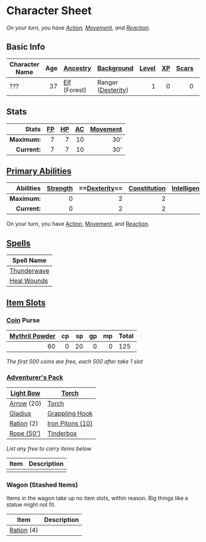 # Character Sheet
*On your turn, you have [Action](../../../Game%20Procedures/Action.md), [Movement](../../../Game%20Procedures/Movement.md), and [Reaction](../../../Game%20Procedures/Reaction.md).*
## Basic Info

| Character Name | Age | [Ancestry](../../../Player%20Characters/Ancenstries/Ancestry.md) | [Background](../../../Player%20Characters/Backgrounds.md)                           | [Level](../../../Player%20Characters/Derived%20Statistics/Level.md) | [XP](../../../Player%20Characters/Derived%20Statistics/Experience%20Points.md) | [Scars](../../../Player%20Characters/Derived%20Statistics/Scars.md) | [Deity](../../../Magic/Spells/Deities/Deities.md)                 |
| -------------- | --: | ---------------------------------------------------------------- | ----------------------------------------------------------------------------------- | ------------------------------------------------------------------: | -----------------------------------------------------------------------------: | ------------------------------------------------------------------: | ----------------------------------------------------------------- |
| ???            |  37 | [Elf](../../../Player%20Characters/Ancenstries/Elf.md) (Forest)  | Ranger ([Dexterity](../../../Player%20Characters/Chosen%20Statistics/Dexterity.md)) |                                                                   1 |                                                                              0 |                                                                   0 | [Kynerey](../../../Magic/Spells/Deities/Deity%20Index/Kynerey.md) |
## Stats

|        Stats | [FP](../../../Player%20Characters/Derived%20Statistics/Fatigue%20Points.md) | [HP](../../../Player%20Characters/Derived%20Statistics/Health%20Points.md) | [AC](../../../Player%20Characters/Derived%20Statistics/Armor%20Class.md) | [Movement](../../../Game%20Procedures/Movement.md) |
| -----------: | --------------------------------------------------------------------------: | -------------------------------------------------------------------------: | -----------------------------------------------------------------------: | -------------------------------------------------: |
| **Maximum:** |                                                                           7 |                                                                          7 |                                                                       10 |                                                30' |
| **Current:** |                                                                           7 |                                                                          7 |                                                                       10 |                                                30' |
## [Primary Abilities](../../../Player%20Characters/Chosen%20Statistics/Ability%20Scores.md)

|    Abilities | [Strength](../../../Player%20Characters/Chosen%20Statistics/Strength.md) | ==[Dexterity](../../../Player%20Characters/Chosen%20Statistics/Dexterity.md)== | [Constitution](../../../Player%20Characters/Chosen%20Statistics/Constitution.md) | [Intelligence](../../../Player%20Characters/Chosen%20Statistics/Intelligence.md) | [Wisdom](../../../Player%20Characters/Chosen%20Statistics/Wisdom.md)<br> | [Charisma](../../../Player%20Characters/Chosen%20Statistics/Charisma.md)<br> |
| -----------: | -----------------------------------------------------------------------: | -----------------------------------------------------------------------------: | -------------------------------------------------------------------------------: | -------------------------------------------------------------------------------: | -----------------------------------------------------------------------: | ---------------------------------------------------------------------------: |
| **Maximum:** |                                                                        0 |                                                                              2 |                                                                                2 |                                                                               -1 |                                                                        2 |                                                                           -2 |
| **Current:** |                                                                        0 |                                                                              2 |                                                                                2 |                                                                               -1 |                                                                        2 |                                                                           -2 |
On your turn, you have [Action](../../../Game%20Procedures/Action.md), [Movement](../../../Game%20Procedures/Movement.md), and [Reaction](../../../Game%20Procedures/Reaction.md).
## [Spells](../../../Magic/Spells.md)

| Spell Name                                                                       |
| -------------------------------------------------------------------------------- |
| [Thunderwave](../../../Magic/Spells/Mythril%20Spells/Level%201/Thunderwave.md)   |
| [Heal Wounds](../../../Magic/Spells/Mythril%20Spells/Level%201/Heal%20Wounds.md) |
## [Item Slots](../../../Player%20Characters/Derived%20Statistics/Item%20Slots.md)
### [Coin](../../../Economy/Coins.md) Purse

| [Mythril Powder](../../../Magic/Mythril.md) |  cp |  sp |  gp |  mp | Total |
| -------------------------------------------:| ---:| ---:| ---:| ---:| ----- |
|                                          60 |   0 |  20 |   0 |   0 | 125   |
<!-- TBLFM: @>$6=sum($1..$-1) -->
*The first 500 coins are free, each 500 after take 1 slot*
### [Adventurer's Pack](../../../Items/Individual%20Item%20Cards/Gear/100%20Coins/Adventurer's%20Pack.md)

| [Light Bow](../../../Items/Individual%20Item%20Cards/Weapons/Ranged%20Weapons/Light%20Bow.md)           | [Torch](../../../Items/Individual%20Item%20Cards/Gear/1%20Coin/Torch.md)                       |
| ------------------------------------------------------------------------------------------------------- | ---------------------------------------------------------------------------------------------- |
| [Arrow](../../../Items/Individual%20Item%20Cards/Weapons/Ammo/Arrow.md) (20)                            | [Torch](../../../Items/Individual%20Item%20Cards/Gear/1%20Coin/Torch.md)                       |
| [Gladius](../../../Items/Individual%20Item%20Cards/Weapons/Melee%20Weapons/Small%20Skilled%20Weapon.md) | [Grappling Hook](../../../Items/Individual%20Item%20Cards/Gear/25%20Coins/Grappling%20Hook.md) |
| [Ration](../../../Items/Individual%20Item%20Cards/Gear/1%20Coin/Ration.md) (2)                          | [Iron Pitons (10)](../../../Items/Individual%20Item%20Cards/Gear/10%20Coins/Iron%20Piton.md)   |
| [Rope (50')](../../../Items/Individual%20Item%20Cards/Gear/50%20Coins/Rope%20(50').md)                  | [Tinderbox](../../../Items/Individual%20Item%20Cards/Gear/10%20Coins/Tinderbox.md)             |
*List any free to carry items below*

| Item | Description |
| ---- | ----------- |
|      |             |
### Wagon (Stashed Items)
Items in the wagon take up no item slots, within reason. Big things like a statue might not fit.

| Item                                                                           | Description |
| ------------------------------------------------------------------------------ | ----------- |
| [Ration](../../../Items/Individual%20Item%20Cards/Gear/1%20Coin/Ration.md) (4) |             |
